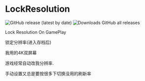 # LockResolution

![GitHub release (latest by date)](https://img.shields.io/github/v/release/wdghzym/HollowKnight.LockResolution)
![Downloads GitHub all releases](https://img.shields.io/github/downloads/wdghzym/HollowKnight.LockResolution/total)

Lock Resolution On GamePlay



锁定分辨率(进入存档后)

我用的4K双屏幕

游戏经常自动改我分辨率.

手动设置又总是要按很多下切换没用的刷新率
